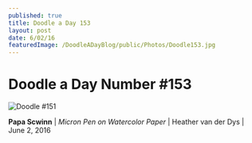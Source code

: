```yaml
---
published: true
title: Doodle a Day 153
layout: post
date: 6/02/16
featuredImage: /DoodleADayBlog/public/Photos/Doodle153.jpg
---
```


# Doodle a Day Number #153

![Doodle #151](/DoodleADayBlog/public/Photos/Doodle153.jpg)

**Papa Scwinn** | *Micron Pen on Watercolor Paper* | Heather van der Dys | June 2, 2016
